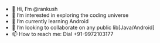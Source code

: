 - 👋 Hi, I’m @rankush
- 👀 I’m interested in exploring the coding universe
- 🌱 I’m currently learning Android
- 💞️ I’m looking to collaborate on any public lib[Java/Android]
- 📫 How to reach me: Dial +91-9972103177

<!---
rankush/rankush is a ✨ special ✨ repository because its `README.md` (this file) appears on your GitHub profile.
You can click the Preview link to take a look at your changes.
--->
